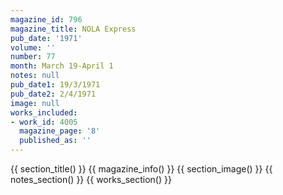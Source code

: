 ```yaml
---
magazine_id: 796
magazine_title: NOLA Express
pub_date: '1971'
volume: ''
number: 77
month: March 19-April 1
notes: null
pub_date1: 19/3/1971
pub_date2: 2/4/1971
image: null
works_included:
- work_id: 4005
  magazine_page: '8'
  published_as: ''
---
```


{{ section_title() }}
{{ magazine_info() }}
{{ section_image() }}
{{ notes_section() }}
{{ works_section() }}

